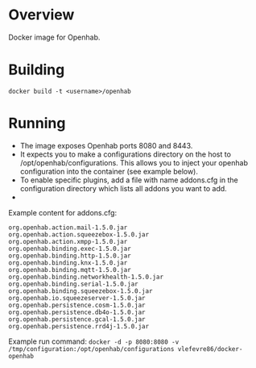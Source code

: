 Overview
========

Docker image for Openhab.

Building
========

```docker build -t <username>/openhab```

Running
=======

* The image exposes Openhab ports 8080 and 8443.
* It expects you to make a configurations directory on the host to /opt/openhab/configurations.  This allows you to inject your openhab configuration into the container (see example below).
* To enable specific plugins, add a file with name addons.cfg in the configuration directory which lists all addons you want to add.
* 

Example content for addons.cfg:
```
org.openhab.action.mail-1.5.0.jar
org.openhab.action.squeezebox-1.5.0.jar
org.openhab.action.xmpp-1.5.0.jar
org.openhab.binding.exec-1.5.0.jar
org.openhab.binding.http-1.5.0.jar
org.openhab.binding.knx-1.5.0.jar
org.openhab.binding.mqtt-1.5.0.jar
org.openhab.binding.networkhealth-1.5.0.jar
org.openhab.binding.serial-1.5.0.jar
org.openhab.binding.squeezebox-1.5.0.jar
org.openhab.io.squeezeserver-1.5.0.jar
org.openhab.persistence.cosm-1.5.0.jar
org.openhab.persistence.db4o-1.5.0.jar
org.openhab.persistence.gcal-1.5.0.jar
org.openhab.persistence.rrd4j-1.5.0.jar
```

Example run command:
```docker -d -p 8080:8080 -v /tmp/configuration:/opt/openhab/configurations vlefevre86/docker-openhab```

